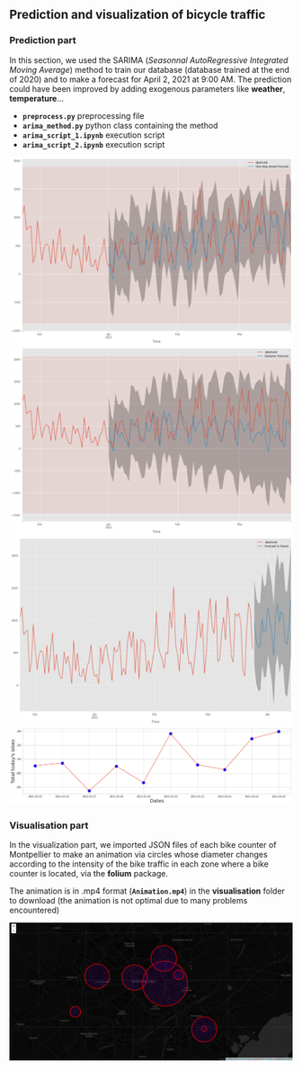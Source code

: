 ## **Prediction and visualization of bicycle traffic**

### Prediction part


In this section, we used the SARIMA (*Seasonnal AutoRegressive Integrated Moving Average*) method to train our database (database trained at the end of 2020) and to make a forecast for April 2, 2021 at 9:00 AM. The prediction could have been improved by adding exogenous parameters like **weather**, **temperature**...



+ **`preprocess.py`** preprocessing file
 + **`arima_method.py`**  python class containing the method 
 + **`arima_script_1.ipynb`** execution script
+  **`arima_script_2.ipynb`** execution script


<img src="prediction/images/onestepforc.png?raw=true"/>
 
<img src="prediction/images/dynamforc.png?raw=true"/>

<img src="prediction/images/futurforc.png?raw=true"/>

<img src="prediction/images/predc.png?raw=true"/>


### Visualisation part

In the visualization part, we imported JSON files of each bike counter of Montpellier to make an animation via circles whose diameter changes according to the intensity of the bike traffic in each zone where a bike counter is located, via the **folium** package.

The animation is in .mp4 format (**`Animation.mp4`**) in the **visualisation** folder to download (the animation is not optimal due to many problems encountered)


<img src="visualisation/images/visualbike.png?raw=true"/>

